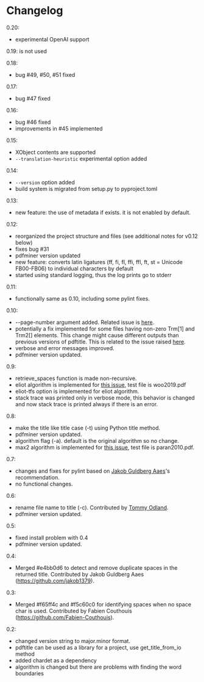 # Changelog

0.20:
  - experimental OpenAI support

0.19: is not used

0.18:
  - bug #49, #50, #51 fixed

0.17:
  - bug #47 fixed

0.16:
  - bug #46 fixed
  - improvements in #45 implemented

0.15:
  - XObject contents are supported
  - `--translation-heuristic` experimental option added

0.14:
  - `--version` option added
  - build system is migrated from setup.py to pyproject.toml

0.13:
  - new feature: the use of metadata if exists. it is not enabled by default.

0.12:
  - reorganized the project structure and files (see additional notes for v0.12 below)
  - fixes bug #31
  - pdfminer version updated
  - new feature: converts latin ligatures (ff, fi, fl, ffi, ffl, ft, st = Unicode FB00-FB06) to individual characters by default
  - started using standard logging, thus the log prints go to stderr

0.11:
  - functionally same as 0.10, including some pylint fixes.

0.10:
  - --page-number argument added. Related issue is [here](https://github.com/metebalci/pdftitle/issues/22).
  - potentially a fix implemented for some files having non-zero Trm[1] and Trm2[] elements. This change might cause different outputs than previous versions of pdftitle. This is related to the issue raised [here](https://github.com/metebalci/pdftitle/issues/24).
  - verbose and error messages improved. 
  - pdfminer version updated.

0.9:
  - retrieve_spaces function is made non-recursive.
  - eliot algorithm is implemented for [this issue](https://github.com/metebalci/pdftitle/issues/18), test file is woo2019.pdf
  - eliot-tfs option is implemented for eliot algorithm.
  - stack trace was printed only in verbose mode, this behavior is changed and now stack trace is printed always if there is an error.

0.8:
  - make the title like title case (-t) using Python title method.
  - pdfminer version updated.
  - algorithm flag (-a). default is the original algorithm so no change.
  - max2 algorithm is implemented for [this issue](https://github.com/metebalci/pdftitle/issues/15), test file is paran2010.pdf.

0.7:
  - changes and fixes for pylint based on [Jakob Guldberg Aaes](https://github.com/jakob1379)'s recommendation.
  - no functional changes.

0.6:
  - rename file name to title (-c). Contributed by [Tommy Odland](https://github.com/tommyod).
  - pdfminer version updated.

0.5:
  - fixed install problem with 0.4
  - pdfminer version updated.

0.4:
  - Merged #e4bb0d6 to detect and remove duplicate spaces in the returned title. Contributed by Jakob Guldberg Aaes (https://github.com/jakob1379).

0.3:
  - Merged #f65ff4c and #f5c60c0 for identifying spaces when no space char is used. Contributed by Fabien Couthouis (https://github.com/Fabien-Couthouis).

0.2:
  - changed version string to major.minor format.
  - pdftitle can be used as a library for a project, use get_title_from_io method
  - added chardet as a dependency
  - algorithm is changed but there are problems with finding the word boundaries
